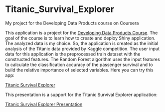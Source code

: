 # Titanic_Survival_Explorer
My project for the Developing Data Products course on Coursera

This application is a project for the [Developing Data Products Course](https://www.coursera.org/learn/data-products/). The goal of the course is to learn how to create and deploy Shiny application. The analyzed data is my choice. 
So, the application is created as the initial analysis of the Titanic data provided by Kaggle competition. The user input data for this application is the preprocessed train dataset with the constructed features. The Random Forest algorithm uses the input features to calculate the classification accuracy of the passenger survival and to build the relative importance of selected variables. Here you can try this app:

[Titanic Survival Explorer](https://anastasiia.shinyapps.io/TitanikExplorer/)

This presentation is a support for the Titanic Survival Explorer application:

[Titanic Survival Explorer Presentation](http://rpubs.com/anastasiia/142484)
